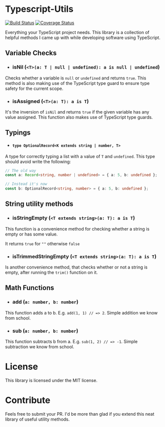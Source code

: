 # Typescript-Utils

[![Build Status](https://travis-ci.org/R3DST0RM/typescript-utils.svg?branch=master)](https://travis-ci.org/R3DST0RM/typescript-utils)
[![Coverage Status](https://coveralls.io/repos/github/R3DST0RM/typescript-utils/badge.svg?branch=master)](https://coveralls.io/github/R3DST0RM/typescript-utils?branch=master)

Everything your TypeScript project needs. This library is a collection of helpful methods I came up with while developing software using TypeScript.

## Variable Checks

- ### isNil (`<T>(a: T | null | undefined): a is null | undefined`)

Checks whether a variable is `null` or `undefined` and returns `true`. This method is also making use of the TypeScript type guard to ensure type safety for the current scope.

- ### isAssigned (`<T>(a: T): a is T`)

It's the inversion of `isNil` and returns `true` if the given variable has any value assigned. This function also makes use of TypeScript type guards.

## Typings
- #### `type OptionalRecord<K extends string | number, T>`

A type for correctly typing a list with a value of `T` and `undefined`. This type should avoid write the following:

```typescript
// The old way
const a: Record<string, number | undefined> = { a: 5, b: undefined };

// Instead it's now
const b: OptionalRecord<string, number> = { a: 5, b: undefined };
```

## String utility methods

- ### isStringEmpty (`<T extends string>(a: T): a is T`)

This function is a convenience method for checking whether a string is empty or has some value.

It returns `true` for `""` otherwise `false`

- ### isTrimmedStringEmpty (`<T extends string>(a: T): a is T`)

Is another convenience method, that checks whether or not a string is empty, after running the `trim()` function on it.

## Math Functions

- ### add (`a: number, b: number`)

This function adds a to b. E.g. `add(1, 1) // => 2`. Simple addition we know from school.

- ### sub (`a: number, b: number`)

This function subtracts b from a. E.g. `sub(1, 2) // => -1`. Simple subtraction we know from school.

# License

This library is licensed under the MIT license.

# Contribute

Feels free to submit your PR. I'd be more than glad if you extend this neat library of useful utility methods.
